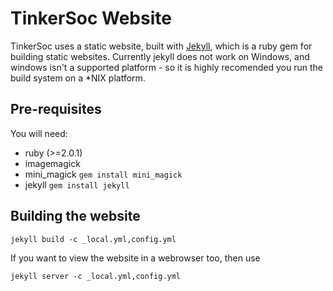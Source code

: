 TinkerSoc Website
=================

TinkerSoc uses a static website, built with [Jekyll](http://jekyllrb.com/),
which is a ruby gem for building static websites. Currently jekyll does not
work on Windows, and windows isn't a supported platform - so it is highly
recomended you run the build system on a *NIX platform.

## Pre-requisites

You will need:
- ruby (>=2.0.1)
- imagemagick
- mini_magick
	`gem install mini_magick`
- jekyll
	`gem install jekyll`



## Building the website

```shell
jekyll build -c _local.yml,config.yml
```


If you want to view the website in a webrowser too, then use

```shell
jekyll server -c _local.yml,config.yml
```
